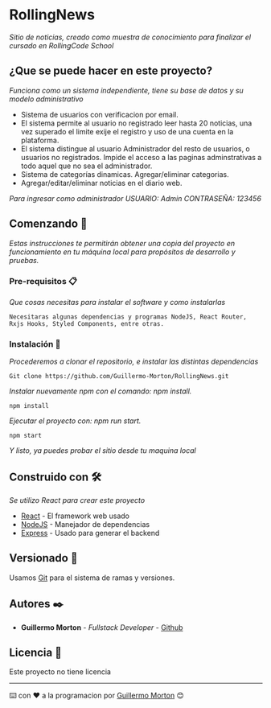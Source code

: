 # RollingNews

_Sitio de noticias, creado como muestra de conocimiento para finalizar el cursado en RollingCode School_

## ¿Que se puede hacer en este proyecto?

_Funciona como un sistema independiente, tiene su base de datos y su modelo administrativo_

* Sistema de usuarios con verificacion por email.
* El sistema permite al usuario no registrado leer hasta 20 noticias, una vez superado el limite exije el registro y uso de una cuenta en la plataforma.
* El sistema distingue al usuario Administrador del resto de usuarios, o usuarios no registrados. Impide el acceso a las paginas adminstrativas a todo aquel que no sea el administrador.
* Sistema de categorías dinamicas. Agregar/eliminar categorias.
* Agregar/editar/eliminar noticias en el diario web.

_Para ingresar como administrador USUARIO: Admin CONTRASEÑA: 123456_

## Comenzando 🚀

_Estas instrucciones te permitirán obtener una copia del proyecto en funcionamiento en tu máquina local para propósitos de desarrollo y pruebas._


### Pre-requisitos 📋

_Que cosas necesitas para instalar el software y como instalarlas_

```
Necesitaras algunas dependencias y programas NodeJS, React Router, Rxjs Hooks, Styled Components, entre otras.
```

### Instalación 🔧

_Procederemos a clonar el repositorio, e instalar las distintas dependencias_

```
Git clone https://github.com/Guillermo-Morton/RollingNews.git
```

_Instalar nuevamente npm con el comando: npm install._

```
npm install
```
_Ejecutar el proyecto con: npm run start._

```
npm start
```

_Y listo, ya puedes probar el sitio desde tu maquina local_


## Construido con 🛠️

_Se utilizo React para crear este proyecto_

* [React](https://es.reactjs.org/) - El framework web usado
* [NodeJS](https://nodejs.org/es/) - Manejador de dependencias
* [Express](https://expressjs.com/es/) - Usado para generar el backend

## Versionado 📌

Usamos [Git](https://git-scm.com/) para el sistema de ramas y versiones.

## Autores ✒️


* **Guillermo Morton** - *Fullstack Developer* - [Github](https://github.com/Guillermo-Morton)


## Licencia 📄

Este proyecto no tiene licencia


---
⌨️ con ❤️ a la programacion por [Guillermo Morton](https://github.com/Guillermo-Morton) 😊
